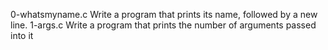 0-whatsmyname.c Write a program that prints its name, followed by a new line.
1-args.c Write a program that prints the number of arguments passed into it
